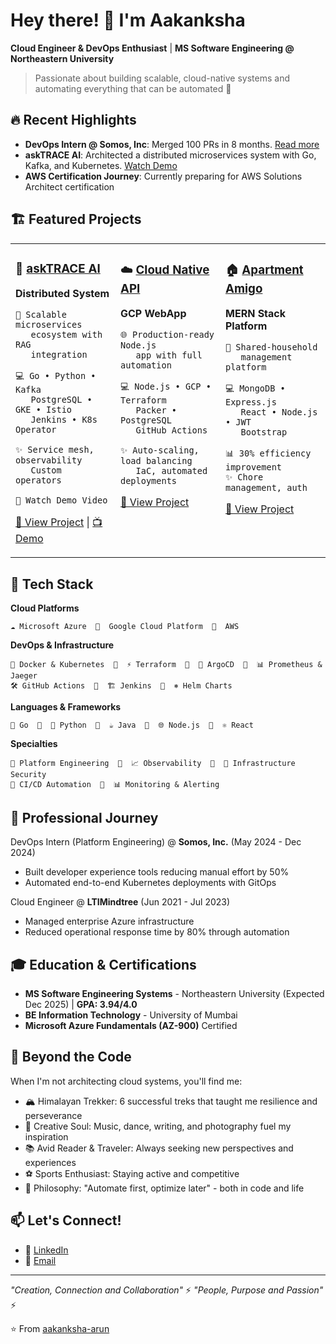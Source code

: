 # Hey there! 👋 I'm Aakanksha

**Cloud Engineer & DevOps Enthusiast** | **MS Software Engineering @ Northeastern University**

> Passionate about building scalable, cloud-native systems and automating everything that can be automated 🚀

## 🔥 Recent Highlights

- **DevOps Intern @ Somos, Inc**: Merged 100 PRs in 8 months. [Read more](https://www.linkedin.com/feed/update/urn:li:activity:7330795596066287616/)
- **askTRACE AI**: Architected a distributed microservices system with Go, Kafka, and Kubernetes. [Watch Demo](https://www.youtube.com/watch?v=VntctukuTwA)
- **AWS Certification Journey**: Currently preparing for AWS Solutions Architect certification

## 🏗️ Featured Projects

<div align="center">
<table>
<tr>
<td width="33%" valign="top">

### 🤖 [askTRACE AI](https://github.com/cyse7125-sp25-team03)
**Distributed System**
```
🎯 Scalable microservices 
   ecosystem with RAG 
   integration

💻 Go • Python • Kafka
   PostgreSQL • GKE • Istio
   Jenkins • K8s Operator

✨ Service mesh, observability
   Custom operators

🎥 Watch Demo Video
```
[🔗 View Project](https://github.com/cyse7125-sp25-team03) | [📺 Demo](https://www.youtube.com/watch?v=VntctukuTwA)

</td>
<td width="33%" valign="top">

### ☁️ [Cloud Native API](https://github.com/alijahh7)
**GCP WebApp**
```
🌐 Production-ready Node.js 
   app with full automation

💻 Node.js • GCP • Terraform
   Packer • PostgreSQL
   GitHub Actions

✨ Auto-scaling, load balancing
   IaC, automated deployments
```
[🔗 View Project](https://github.com/alijahh7)

</td>
<td width="33%" valign="top">

### 🏠 [Apartment Amigo](https://github.com/RupeshRokade16/apartment-amigo)
**MERN Stack Platform**
```
🏡 Shared-household 
   management platform

💻 MongoDB • Express.js
   React • Node.js • JWT
   Bootstrap

📊 30% efficiency improvement
✨ Chore management, auth
```
[🔗 View Project](https://github.com/RupeshRokade16/apartment-amigo)

</td>
</tr>
</table>
</div>
  

## 🚀 Tech Stack

**Cloud Platforms**
```
☁️ Microsoft Azure  🔹  Google Cloud Platform  🔹  AWS
```

**DevOps & Infrastructure**
```
🐳 Docker & Kubernetes  🔹  ⚡ Terraform  🔹  🔄 ArgoCD  🔹  📊 Prometheus & Jaeger
🛠️ GitHub Actions  🔹  🏗️ Jenkins  🔹  ⎈ Helm Charts
```

**Languages & Frameworks**
```
🐹 Go  🔹  🐍 Python  🔹  ☕ Java  🔹  🌐 Node.js  🔹  ⚛️ React
```

**Specialties**
```
🎯 Platform Engineering  🔹  📈 Observability  🔹  🔐 Infrastructure Security
🔄 CI/CD Automation  🔹  📊 Monitoring & Alerting
```

## 💼 Professional Journey

DevOps Intern (Platform Engineering) @ **Somos, Inc.** (May 2024 - Dec 2024)
- Built developer experience tools reducing manual effort by 50%
- Automated end-to-end Kubernetes deployments with GitOps

Cloud Engineer @ **LTIMindtree** (Jun 2021 - Jul 2023)
- Managed enterprise Azure infrastructure
- Reduced operational response time by 80% through automation


## 🎓 Education & Certifications

- **MS Software Engineering Systems** - Northeastern University (Expected Dec 2025) | **GPA: 3.94/4.0**
- **BE Information Technology** - University of Mumbai
- **Microsoft Azure Fundamentals (AZ-900)** Certified

## 🌟 Beyond the Code
When I'm not architecting cloud systems, you'll find me:

- 🏔️ Himalayan Trekker: 6 successful treks that taught me resilience and perseverance
- 🎵 Creative Soul: Music, dance, writing, and photography fuel my inspiration
- 📚 Avid Reader & Traveler: Always seeking new perspectives and experiences
- ⚽ Sports Enthusiast: Staying active and competitive
- 🔧 Philosophy: "Automate first, optimize later" - both in code and life

## 📫 Let's Connect!

- 💼 [LinkedIn](https://www.linkedin.com/in/desaiaakanksha8/)
- 📧 [Email](mailto:aakanksha.d2024@gmail.com)

---

*"Creation, Connection and Collaboration"* ⚡
*"People, Purpose and Passion"* ⚡

⭐️ From [aakanksha-arun](https://github.com/aakanksha-arun)
